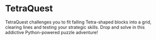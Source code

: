# TetraQuest
TetraQuest challenges you to fit falling Tetra-shaped blocks into a grid, clearing lines and testing your strategic skills. Drop and solve in this addictive Python-powered puzzle adventure!
